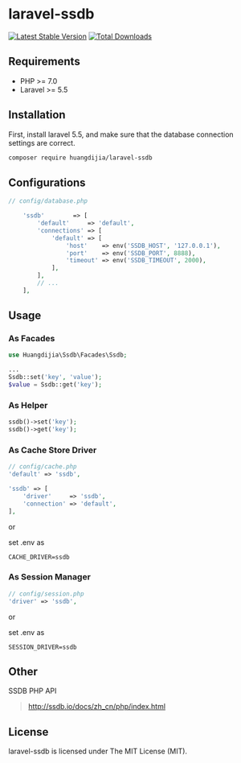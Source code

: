 # laravel-ssdb

[![Latest Stable Version](https://poser.pugx.org/huangdijia/laravel-ssdb/version.png)](https://packagist.org/packages/huangdijia/laravel-ssdb)
[![Total Downloads](https://poser.pugx.org/huangdijia/laravel-ssdb/d/total.png)](https://packagist.org/packages/huangdijia/laravel-ssdb)

## Requirements

* PHP >= 7.0
* Laravel >= 5.5

## Installation

First, install laravel 5.5, and make sure that the database connection settings are correct.

~~~bash
composer require huangdijia/laravel-ssdb
~~~

## Configurations

~~~php
// config/database.php

    'ssdb'        => [
        'default'     => 'default',
        'connections' => [
            'default' => [
                'host'    => env('SSDB_HOST', '127.0.0.1'),
                'port'    => env('SSDB_PORT', 8888),
                'timeout' => env('SSDB_TIMEOUT', 2000),
            ],
        ],
        // ...
    ],
~~~

## Usage

### As Facades

~~~php
use Huangdijia\Ssdb\Facades\Ssdb;

...
Ssdb::set('key', 'value');
$value = Ssdb::get('key');
~~~

### As Helper

~~~php
ssdb()->set('key');
ssdb()->get('key');
~~~

### As Cache Store Driver

~~~php
// config/cache.php
'default' => 'ssdb',

'ssdb' => [
    'driver'     => 'ssdb',
    'connection' => 'default',
],
~~~

or

set .env as

~~~env
CACHE_DRIVER=ssdb
~~~

### As Session Manager

~~~php
// config/session.php
'driver' => 'ssdb',
~~~

or

set .env as

~~~env
SESSION_DRIVER=ssdb
~~~

## Other

SSDB PHP API

> http://ssdb.io/docs/zh_cn/php/index.html

## License

laravel-ssdb is licensed under The MIT License (MIT).
